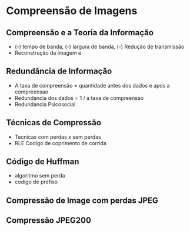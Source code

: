# Compreensão de Imagens

## Compreensão e a Teoria da Informação
- (-) tempo de banda, (-) largura de banda, (-) Redução de transmissão 
- Reconstrução da imagem e 

## Redundância de Informação
- A taxa de compreensão = quantidade antes dos dados e apos a compreensao
- Redundancia dos dados = 1 / a taxa de compreensao
- Redundancia Psicosocial

## Técnicas de Compressão
- Tecnicas com perdas x sem perdas
- RLE Codigo de coprimento de corrida

## Código de Huffman
- algoritmo sem perda
- codigo de prefixo

## Compressão de Image com perdas JPEG

## Compressão JPEG200

